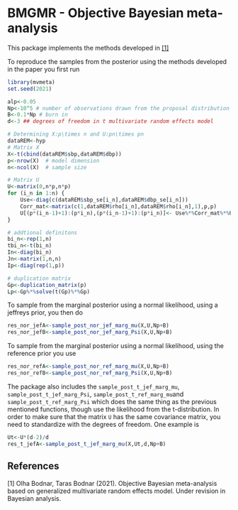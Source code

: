 # BMGMR - Objective Bayesian meta-analysis 
This package implements the methods developed in [[1]](#1)

To reproduce the samples from the posterior using the methods developed in the paper you first run
```r
library(mvmeta)
set.seed(2021)

alp<-0.05
Np<-10^5 # number of observations drawn from the proposal distribution
B<-0.1*Np # burn in 
d<-3 ## degrees of freedom in t multivariate random effects model

# Determining X:p\times n and U:pn\times pn
dataREM<-hyp
# Matrix X
X<-t(cbind(dataREM$sbp,dataREM$dbp))
p<-nrow(X)  # model dimension
n<-ncol(X)  # sample size

# Matrix U
U<-matrix(0,n*p,n*p)
for (i_n in 1:n) {
    Use<-diag(c(dataREM$sbp_se[i_n],dataREM$dbp_se[i_n]))
    Corr_mat<-matrix(c(1,dataREM$rho[i_n],dataREM$rho[i_n],1),p,p)
    U[(p*(i_n-1)+1):(p*i_n),(p*(i_n-1)+1):(p*i_n)]<- Use%*%Corr_mat%*%Use
}

# addtional definitons  
bi_n<-rep(1,n)
tbi_n<-t(bi_n)
In<-diag(bi_n)
Jn<-matrix(1,n,n)
Ip<-diag(rep(1,p))

# duplication matrix
Gp<-duplication_matrix(p)
Lp<-Gp%*%solve(t(Gp)%*%Gp)
```
To sample from the marginal posterior using a normal likelihood, using a jeffreys prior, you then do 
```r
res_nor_jefA<-sample_post_nor_jef_marg_mu(X,U,Np+B)
res_nor_jefB<-sample_post_nor_jef_marg_Psi(X,U,Np+B)
```
To sample from the marginal posterior using a normal likelihood, using the reference prior you use
```r
res_nor_refA<-sample_post_nor_ref_marg_mu(X,U,Np+B)
res_nor_refB<-sample_post_nor_ref_marg_Psi(X,U,Np+B)
```

The package also includes the `sample_post_t_jef_marg_mu`, `sample_post_t_jef_marg_Psi`, `sample_post_t_ref_marg_mu`and `sample_post_t_ref_marg_Psi` which does the same thing as the previous mentioned functions, though use the likelihood from the t-distribution. In order to make sure that the matrix `U` has the same covariance matrix, you need to standardize with the degrees of freedom. One example is
```r
Ut<-U*(d-2)/d
res_t_jefA<-sample_post_t_jef_marg_mu(X,Ut,d,Np+B)
```

## References
<a id="1">[1]</a> 
Olha Bodnar, Taras Bodnar (2021). 
Objective Bayesian meta-analysis based on generalized multivariate random effects model.
Under revision in Bayesian analysis.
